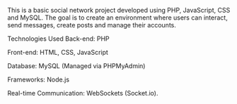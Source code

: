 This is a basic social network project developed using PHP, JavaScript, CSS and MySQL. The goal is to create an environment where users can interact, send messages, create posts and manage their accounts.

Technologies Used
Back-end: PHP

Front-end: HTML, CSS, JavaScript

Database: MySQL (Managed via PHPMyAdmin)

Frameworks: Node.js

Real-time Communication: WebSockets (Socket.io).
